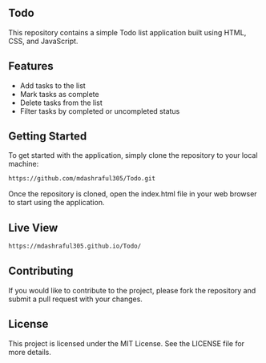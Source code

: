 ## Todo

This repository contains a simple Todo list application built using HTML, CSS, and JavaScript.

## Features
- Add tasks to the list
- Mark tasks as complete
- Delete tasks from the list
- Filter tasks by completed or uncompleted status

## Getting Started
To get started with the application, simply clone the repository to your local machine:
```bash
https://github.com/mdashraful305/Todo.git

```
Once the repository is cloned, open the index.html file in your web browser to start using the application.

## Live View
```bash
https://mdashraful305.github.io/Todo/
``` 

## Contributing
If you would like to contribute to the project, please fork the repository and submit a pull request with your changes.

## License
This project is licensed under the MIT License. See the LICENSE file for more details.
